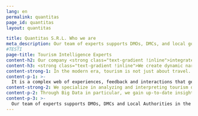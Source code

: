 ```yaml
---
lang: en
permalink: quantitas
page_id: quantitas
layout: quantitas

title: Quantitas S.R.L. Who we are
meta_description: Our team of experts supports DMOs, DMCs, and local governments in the effective integration of data from multiple data sources
#TESTI
page-title: Tourism Intelligence Experts
content-h2: Our company <strong class="text-gradient !inline">integrates multiple sources</strong> of processed, integrated, analyzed and interpreted <strong class="text-gradient !inline">industry data</strong>.
content-h3: <strong class="text-gradient !inline">We create dynamic narratives</strong> with high visual impact
content-strong-1: In the modern era, tourism is not just about travel.
content-p-1: >-
  It is a complex web of experiences, feedback and interactions that generates a continuous flow of data from a myriad of sources: from search engines, to booking platforms, from social media to mobile apps.
content-strong-2: We specialize in analyzing and interpreting tourism data, offering tailored Data Integration and Data Visualization solutions.
content-p-2: Through Big Data in particular, we gain up-to-date insights regarding human behaviors and activities that are crucial to the tourism industry.
content-p-3: >-
  Our team of experts supports DMOs, DMCs and Local Authorities in the effective integration of data from multiple Data Providers in the integration of any data they produce themselves or from their associates or consortium members (museum admissions, ticketing, attendance data, IOT from sensors,etc.) in the creation of associations, creation of KPIs (Key Performance Index), retrieval of open data that offer an immediately interpretable summary of disaggregated and aggregated information.
---
```


